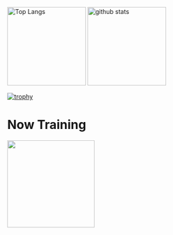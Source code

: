 <p align="left">
  <img alt="Top Langs" height="180px" src="https://github-readme-stats.vercel.app/api/top-langs/?username=daichi0812&layout=compact&theme=tokyonight" />
  <img alt="github stats" height="180px" src="https://github-readme-stats.vercel.app/api?username=daichi0812&theme=tokyonight&show_icons=true" />
</p>

[![trophy](https://github-profile-trophy.vercel.app/?username=daichi0812&theme=tokyonight&colum=7)](https://github.com/ryo-ma/github-progfile-trophy)

# Now Training
<img height="200px" src="https://skillicons.dev/icons?i=html,css,js,java,c,python,github,vscode,discord" /><br/><br />
